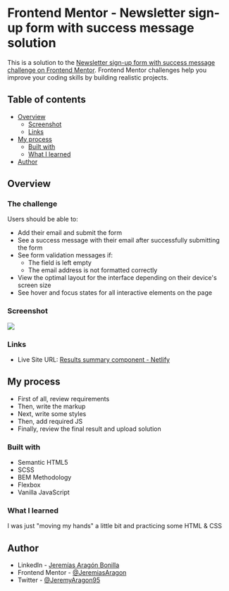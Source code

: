 # Frontend Mentor - Newsletter sign-up form with success message solution

This is a solution to the [Newsletter sign-up form with success message challenge on Frontend Mentor](https://www.frontendmentor.io/challenges/newsletter-signup-form-with-success-message-3FC1AZbNrv). Frontend Mentor challenges help you improve your coding skills by building realistic projects.

## Table of contents

- [Overview](#overview)
  - [Screenshot](#screenshot)
  - [Links](#links)
- [My process](#my-process)
  - [Built with](#built-with)
  - [What I learned](#what-i-learned)
- [Author](#author)

## Overview

### The challenge

Users should be able to:

- Add their email and submit the form
- See a success message with their email after successfully submitting the form
- See form validation messages if:
  - The field is left empty
  - The email address is not formatted correctly
- View the optimal layout for the interface depending on their device's screen size
- See hover and focus states for all interactive elements on the page

### Screenshot

![](./assets/images/screenshot.png)

### Links

- Live Site URL: [Results summary component - Netlify](https://results-summary-component-jeremias.netlify.app/)

## My process

- First of all, review requirements
- Then, write the markup
- Next, write some styles
- Then, add required JS
- Finally, review the final result and upload solution

### Built with

- Semantic HTML5
- SCSS
- BEM Methodology
- Flexbox
- Vanilla JavaScript

### What I learned

I was just "moving my hands" a little bit and practicing some HTML & CSS

## Author

- LinkedIn - [Jeremías Aragón Bonilla](https://www.linkedin.com/in/jeremiasaragon/)
- Frontend Mentor - [@JeremiasAragon](https://www.frontendmentor.io/profile/JeremiasAragon)
- Twitter - [@JeremyAragon95](https://twitter.com/JeremyAragon95)
